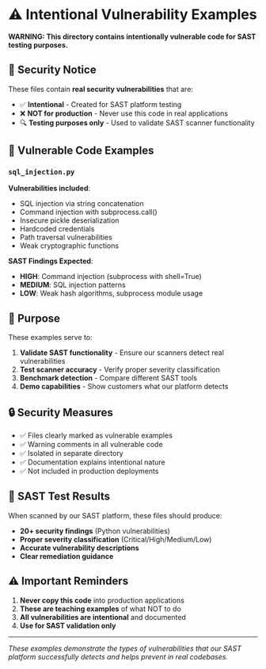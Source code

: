 # ⚠️ Intentional Vulnerability Examples

**WARNING: This directory contains intentionally vulnerable code for SAST testing purposes.**

## 🚨 Security Notice

These files contain **real security vulnerabilities** that are:
- ✅ **Intentional** - Created for SAST platform testing
- ❌ **NOT for production** - Never use this code in real applications
- 🔍 **Testing purposes only** - Used to validate SAST scanner functionality

## 📁 Vulnerable Code Examples

### `sql_injection.py`
**Vulnerabilities included**:
- SQL injection via string concatenation
- Command injection with subprocess.call()
- Insecure pickle deserialization
- Hardcoded credentials
- Path traversal vulnerabilities
- Weak cryptographic functions

**SAST Findings Expected**:
- **HIGH**: Command injection (subprocess with shell=True)
- **MEDIUM**: SQL injection patterns
- **LOW**: Weak hash algorithms, subprocess module usage

## 🎯 Purpose

These examples serve to:
1. **Validate SAST functionality** - Ensure our scanners detect real vulnerabilities
2. **Test scanner accuracy** - Verify proper severity classification
3. **Benchmark detection** - Compare different SAST tools
4. **Demo capabilities** - Show customers what our platform detects

## 🔒 Security Measures

- ✅ Files clearly marked as vulnerable examples
- ✅ Warning comments in all vulnerable code
- ✅ Isolated in separate directory
- ✅ Documentation explains intentional nature
- ✅ Not included in production deployments

## 🧪 SAST Test Results

When scanned by our SAST platform, these files should produce:
- **20+ security findings** (Python vulnerabilities)
- **Proper severity classification** (Critical/High/Medium/Low)
- **Accurate vulnerability descriptions**
- **Clear remediation guidance**

## ⚠️ Important Reminders

1. **Never copy this code** into production applications
2. **These are teaching examples** of what NOT to do
3. **All vulnerabilities are intentional** and documented
4. **Use for SAST validation only**

---

*These examples demonstrate the types of vulnerabilities that our SAST platform successfully detects and helps prevent in real codebases.*
